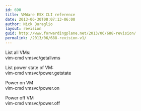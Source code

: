 ```yaml
---
id: 690
title: VMWare ESX CLI reference
date: 2013-06-30T08:07:13-06:00
author: Nick Buraglio
layout: revision
guid: http://www.forwardingplane.net/2013/06/688-revision/
permalink: /2013/06/688-revision-v1/
---
```

List all VMs:  
vim-cmd vmsvc/getallvms

List power state of VM:  
vim-cmd vmsvc/power.getstate <VM ID>

Power on VM  
vim-cmd vmsvc/power.on <VM ID>

Power off VM  
vim-cmd vmsvc/power.off <VM ID>